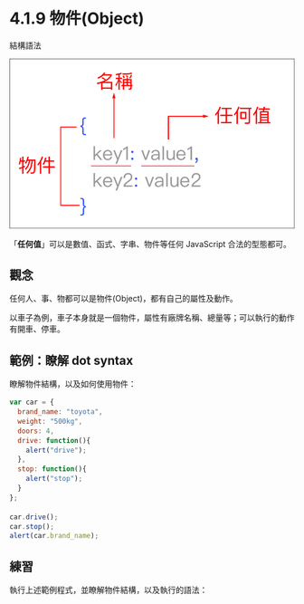 # 4.1.9 物件\(Object\)

結構語法

![](/assets/object_basic1.png)

「**任何值**」可以是數值、函式、字串、物件等任何 JavaScript 合法的型態都可。

## 觀念

任何人、事、物都可以是物件\(Object\)，都有自己的屬性及動作。

以車子為例，車子本身就是一個物件，屬性有廠牌名稱、總量等；可以執行的動作有開車、停車。

## 範例：瞭解 dot syntax

瞭解物件結構，以及如何使用物件：

```js
var car = {
  brand_name: "toyota",
  weight: "500kg",
  doors: 4,
  drive: function(){
    alert("drive");
  },
  stop: function(){
    alert("stop");
  }  
};

car.drive();
car.stop();
alert(car.brand_name);
```

## 練習

執行上述範例程式，並瞭解物件結構，以及執行的語法：

